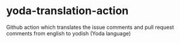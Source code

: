 # yoda-translation-action
Github action which translates the issue comments and pull request comments from english to yodish (Yoda language)
